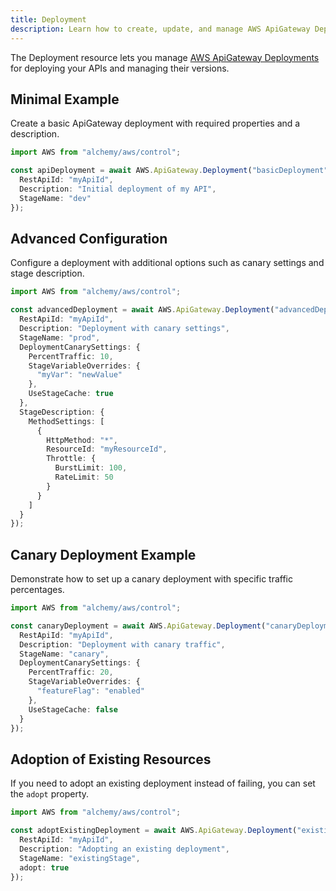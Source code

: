```yaml
---
title: Deployment
description: Learn how to create, update, and manage AWS ApiGateway Deployments using Alchemy Cloud Control.
---
```


The Deployment resource lets you manage [AWS ApiGateway Deployments](https://docs.aws.amazon.com/apigateway/latest/userguide/) for deploying your APIs and managing their versions.

## Minimal Example

Create a basic ApiGateway deployment with required properties and a description.

```ts
import AWS from "alchemy/aws/control";

const apiDeployment = await AWS.ApiGateway.Deployment("basicDeployment", {
  RestApiId: "myApiId",
  Description: "Initial deployment of my API",
  StageName: "dev"
});
```

## Advanced Configuration

Configure a deployment with additional options such as canary settings and stage description.

```ts
import AWS from "alchemy/aws/control";

const advancedDeployment = await AWS.ApiGateway.Deployment("advancedDeployment", {
  RestApiId: "myApiId",
  Description: "Deployment with canary settings",
  StageName: "prod",
  DeploymentCanarySettings: {
    PercentTraffic: 10,
    StageVariableOverrides: {
      "myVar": "newValue"
    },
    UseStageCache: true
  },
  StageDescription: {
    MethodSettings: [
      {
        HttpMethod: "*",
        ResourceId: "myResourceId",
        Throttle: {
          BurstLimit: 100,
          RateLimit: 50
        }
      }
    ]
  }
});
```

## Canary Deployment Example

Demonstrate how to set up a canary deployment with specific traffic percentages.

```ts
import AWS from "alchemy/aws/control";

const canaryDeployment = await AWS.ApiGateway.Deployment("canaryDeployment", {
  RestApiId: "myApiId",
  Description: "Deployment with canary traffic",
  StageName: "canary",
  DeploymentCanarySettings: {
    PercentTraffic: 20,
    StageVariableOverrides: {
      "featureFlag": "enabled"
    },
    UseStageCache: false
  }
});
```

## Adoption of Existing Resources

If you need to adopt an existing deployment instead of failing, you can set the `adopt` property.

```ts
import AWS from "alchemy/aws/control";

const adoptExistingDeployment = await AWS.ApiGateway.Deployment("existingDeployment", {
  RestApiId: "myApiId",
  Description: "Adopting an existing deployment",
  StageName: "existingStage",
  adopt: true
});
```